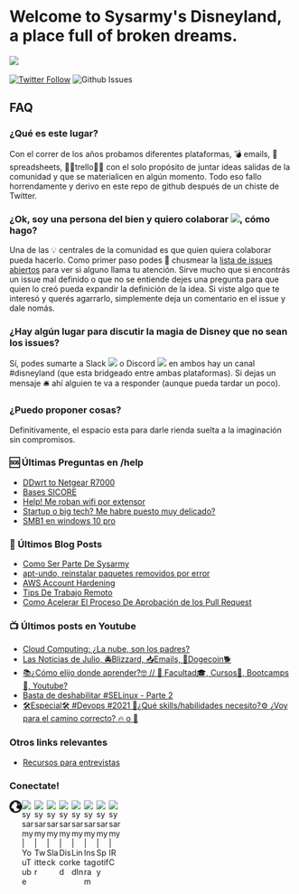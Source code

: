 # Welcome to Sysarmy's Disneyland, a place full of broken dreams.
<img src="https://raw.githubusercontent.com/sysarmy/disneyland/master/misc/images/banner_sysarmy.png">

[![Twitter Follow](https://img.shields.io/twitter/follow/sysarmy?color=1DA1F2&logo=twitter&style=for-the-badge)](https://twitter.com/intent/follow?original_referer=https%3A%2F%2Fgithub.com%2Fsysarmy&screen_name=sysarmy)
![Github Issues](https://img.shields.io/github/issues/sysarmy/disneyland?label=geniales%20ideas%20Pendientes&style=for-the-badge&logoWitdh=50) 

## FAQ

### ¿Qué es este lugar?

Con el correr de los años probamos diferentes plataformas, 💣 emails, 💩 spreadsheets, 💩💩trello💩💩 con el solo propósito de juntar ideas salidas de la comunidad y que se materialicen en algún momento. Todo eso fallo horrendamente y derivo en este repo de github después de un chiste de Twitter. 

### ¿Ok, soy una persona del bien y quiero colaborar <img src="https://raw.githubusercontent.com/sysarmy/disneyland/master/misc/images/shovel.png" width="24">, cómo hago?


Una de las 💡 centrales de la comunidad es que quien quiera colaborar pueda hacerlo. Como primer paso podes 🔎 chusmear la [lista de issues abiertos](https://github.com/sysarmy/disneyland/issues) para ver si alguno llama tu atención. Sirve mucho que si encontrás un issue mal definido o que no se entiende dejes una pregunta para que quien lo creó pueda expandir la definición de la idea. Si viste algo que te interesó y querés agarrarlo, simplemente deja un comentario en el issue y dale nomás.

### ¿Hay algún lugar para discutir la magia de Disney que no sean los issues?

Sí, podes sumarte a Slack [<img width="15px" src="https://cdn.jsdelivr.net/npm/simple-icons@v3/icons/slack.svg" />][slack]
 o Discord [<img width="15px" src="https://cdn.jsdelivr.net/npm/simple-icons@v3/icons/discord.svg" />][discord] en ambos hay un canal #disneyland (que esta bridgeado entre ambas plataformas). Si dejas un mensaje 🛎️ ahí alguien te va a responder (aunque pueda tardar un poco).

### ¿Puedo proponer cosas?

Definitivamente, el espacio esta para darle rienda suelta a la imaginación sin compromisos.

### 🆘 Últimas Preguntas en /help

<!-- HELP:START -->
- [DDwrt to Netgear R7000](https://help.sysarmy.com/discussion/4844/ddwrt-to-netgear-r7000)
- [Bases SICORE](https://help.sysarmy.com/discussion/4843/bases-sicore)
- [Help! Me roban wifi por extensor](https://help.sysarmy.com/discussion/4842/help-me-roban-wifi-por-extensor)
- [Startup o big tech? Me habre puesto muy delicado?](https://help.sysarmy.com/discussion/4841/startup-o-big-tech-me-habre-puesto-muy-delicado)
- [SMB1 en windows 10 pro](https://help.sysarmy.com/discussion/4840/smb1-en-windows-10-pro)
<!-- HELP:END -->

### 📕 Últimos Blog Posts

<!-- BLOG-POST-LIST:START -->
- [Como Ser Parte De Sysarmy](https://sysarmy.com/blog/posts/como-ser-parte-de-sysarmy/)
- [apt-undo, reinstalar paquetes removidos por error](https://sysarmy.com/blog/posts/apt-undo/)
- [AWS Account Hardening](https://sysarmy.com/blog/posts/aws-account-hardening/)
- [Tips De Trabajo Remoto](https://sysarmy.com/blog/posts/tips-de-trabajo-remoto/)
- [Como Acelerar El Proceso De Aprobación de los Pull Request](https://sysarmy.com/blog/posts/como-acelerar-el-proceso-de-pull-request/)
<!-- BLOG-POST-LIST:END -->

### 📺 Últimos posts en Youtube

<!-- YOUTUBE:START -->
- [Cloud Computing: ¿La nube, son los padres?](https://www.youtube.com/watch?v=gkbplCFKhBs)
- [Las Noticias de Julio,  🚔Blizzard, 📥Emails, 🚀Dogecoin🐕](https://www.youtube.com/watch?v=xtw-jLuNN78)
- [📚¿Cómo elijo donde aprender?🤓 // 🤔 Facultad🎓, Cursos🎒, Bootcamps📓, Youtube?](https://www.youtube.com/watch?v=rA1whJGg2ew)
- [Basta de deshabilitar #SELinux - Parte 2](https://www.youtube.com/watch?v=kFK1l3tKWYE)
- [🛠Especial🛠 #Devops #2021 🔩¿Qué skills/habilidades necesito?⚙️ ¿Voy para el camino correcto? 🔥 o 🧯](https://www.youtube.com/watch?v=swZTGYtUZ28)
<!-- YOUTUBE:END -->

### Otros links relevantes
- [Recursos para entrevistas](https://github.com/Olshansk/interview)

### Conectate!

[<img align="left" alt="sysarmy" width="22px" src="https://raw.githubusercontent.com/iconic/open-iconic/master/svg/globe.svg" />][website]
[<img align="left" alt="sysarmy | YouTube" width="22px" src="https://cdn.jsdelivr.net/npm/simple-icons@v3/icons/youtube.svg" />][youtube]
[<img align="left" alt="sysarmy | Twitter" width="22px" src="https://cdn.jsdelivr.net/npm/simple-icons@v3/icons/twitter.svg" />][twitter]
[<img align="left" alt="sysarmy | Slack" width="22px" src="https://cdn.jsdelivr.net/npm/simple-icons@v3/icons/slack.svg" />][slack]
[<img align="left" alt="sysarmy | Discord" width="22px" src="https://cdn.jsdelivr.net/npm/simple-icons@v3/icons/discord.svg" />][discord]
[<img align="left" alt="sysarmy | LinkedIn" width="22px" src="https://cdn.jsdelivr.net/npm/simple-icons@v3/icons/linkedin.svg" />][linkedin]
[<img align="left" alt="sysarmy | Instagram" width="22px" src="https://cdn.jsdelivr.net/npm/simple-icons@v3/icons/instagram.svg" />][instagram]
[<img align="left" alt="sysarmy | Spotify" width="22px" src="https://cdn.jsdelivr.net/npm/simple-icons@v3/icons/spotify.svg" />][spotify]
[<img align="left" alt="sysarmy | IRC" width="22px" src="https://cdn.jsdelivr.net/npm/simple-icons@v3/icons/wechat.svg" />][irc]


[website]: https://sysarmy.com
[slack]: https://sysar.my/slack
[discord]: https://sysar.my/discord 
[blog]: https://sysarmy.com/blog
[twitter]: https://twitter.com/sysarmy
[youtube]: https://youtube.com/sysarmyar
[spotify]: https://sysar.my/spotify
[instagram]: https://www.instagram.com/sysarmy/
[linkedin]: https://www.linkedin.com/groups/4736196
[irc]: https://webchat.freenode.net/?channels=#sysarmy
[icons]: https://simpleicons.org

